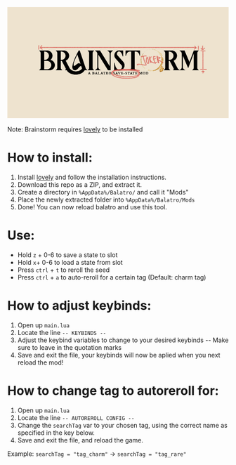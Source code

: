 ![Brainstorm Logo](BrainstormLogo.jpg)


Note: Brainstorm requires [lovely](https://github.com/ethangreen-dev/lovely-injector) to be installed

# How to install: 
1. Install [lovely](https://github.com/ethangreen-dev/lovely-injector) and follow the installation instructions.
2. Download this repo as a ZIP, and extract it.
3. Create a directory in `%AppData%/Balatro/` and call it "Mods"
4. Place the newly extracted folder into `%AppData%/Balatro/Mods`
5. Done! You can now reload balatro and use this tool.

# Use:
- Hold `z` + 0-6 to save a state to slot
- Hold `x`+ 0-6 to load a state from slot
- Press `ctrl` + `t` to reroll the seed
- Press `ctrl` + `a` to auto-reroll for a certain tag (Default: charm tag)

# How to adjust keybinds:
1. Open up `main.lua`
2. Locate the line `-- KEYBINDS --`
3. Adjust the keybind variables to change to your desired keybinds -- Make sure to leave in the quotation marks
4. Save and exit the file, your keybinds will now be aplied when you next reload the mod! 

# How to change tag to autoreroll for:
1. Open up `main.lua`
2. Locate the line `-- AUTOREROLL CONFIG --`
3. Change the `searchTag` var to your chosen tag, using the correct name as specified in the key below.
4. Save and exit the file, and reload the game.

Example:
`searchTag = "tag_charm"` -> `searchTag = "tag_rare"`

